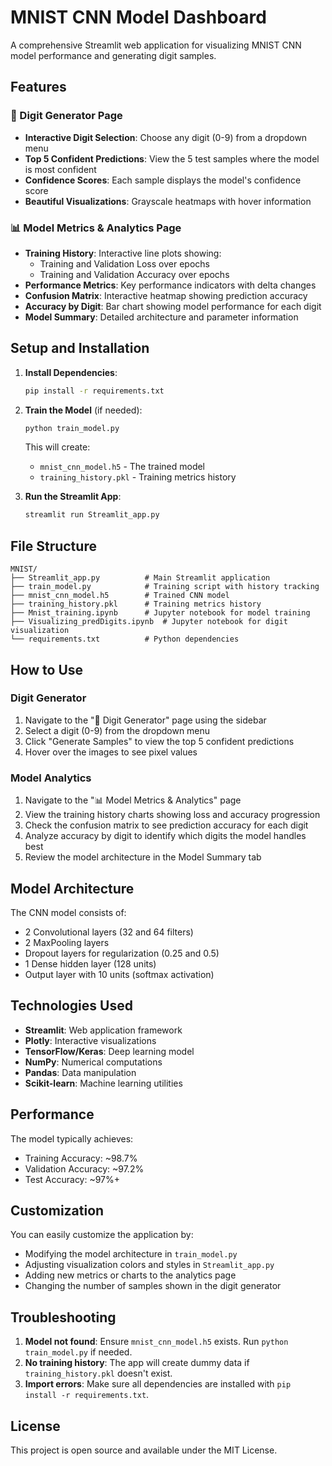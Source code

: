 # MNIST CNN Model Dashboard

A comprehensive Streamlit web application for visualizing MNIST CNN model performance and generating digit samples.

## Features

### 🎯 Digit Generator Page
- **Interactive Digit Selection**: Choose any digit (0-9) from a dropdown menu
- **Top 5 Confident Predictions**: View the 5 test samples where the model is most confident
- **Confidence Scores**: Each sample displays the model's confidence score
- **Beautiful Visualizations**: Grayscale heatmaps with hover information

### 📊 Model Metrics & Analytics Page
- **Training History**: Interactive line plots showing:
  - Training and Validation Loss over epochs
  - Training and Validation Accuracy over epochs
- **Performance Metrics**: Key performance indicators with delta changes
- **Confusion Matrix**: Interactive heatmap showing prediction accuracy
- **Accuracy by Digit**: Bar chart showing model performance for each digit
- **Model Summary**: Detailed architecture and parameter information

## Setup and Installation

1. **Install Dependencies**:
   ```bash
   pip install -r requirements.txt
   ```

2. **Train the Model** (if needed):
   ```bash
   python train_model.py
   ```
   This will create:
   - `mnist_cnn_model.h5` - The trained model
   - `training_history.pkl` - Training metrics history

3. **Run the Streamlit App**:
   ```bash
   streamlit run Streamlit_app.py
   ```

## File Structure

```
MNIST/
├── Streamlit_app.py          # Main Streamlit application
├── train_model.py            # Training script with history tracking
├── mnist_cnn_model.h5        # Trained CNN model
├── training_history.pkl      # Training metrics history
├── Mnist_training.ipynb      # Jupyter notebook for model training
├── Visualizing_predDigits.ipynb  # Jupyter notebook for digit visualization
└── requirements.txt          # Python dependencies
```

## How to Use

### Digit Generator
1. Navigate to the "🎯 Digit Generator" page using the sidebar
2. Select a digit (0-9) from the dropdown menu
3. Click "Generate Samples" to view the top 5 confident predictions
4. Hover over the images to see pixel values

### Model Analytics
1. Navigate to the "📊 Model Metrics & Analytics" page
2. View the training history charts showing loss and accuracy progression
3. Check the confusion matrix to see prediction accuracy for each digit
4. Analyze accuracy by digit to identify which digits the model handles best
5. Review the model architecture in the Model Summary tab

## Model Architecture

The CNN model consists of:
- 2 Convolutional layers (32 and 64 filters)
- 2 MaxPooling layers
- Dropout layers for regularization (0.25 and 0.5)
- 1 Dense hidden layer (128 units)
- Output layer with 10 units (softmax activation)

## Technologies Used

- **Streamlit**: Web application framework
- **Plotly**: Interactive visualizations
- **TensorFlow/Keras**: Deep learning model
- **NumPy**: Numerical computations
- **Pandas**: Data manipulation
- **Scikit-learn**: Machine learning utilities

## Performance

The model typically achieves:
- Training Accuracy: ~98.7%
- Validation Accuracy: ~97.2%
- Test Accuracy: ~97%+

## Customization

You can easily customize the application by:
- Modifying the model architecture in `train_model.py`
- Adjusting visualization colors and styles in `Streamlit_app.py`
- Adding new metrics or charts to the analytics page
- Changing the number of samples shown in the digit generator

## Troubleshooting

1. **Model not found**: Ensure `mnist_cnn_model.h5` exists. Run `python train_model.py` if needed.
2. **No training history**: The app will create dummy data if `training_history.pkl` doesn't exist.
3. **Import errors**: Make sure all dependencies are installed with `pip install -r requirements.txt`.

## License

This project is open source and available under the MIT License.
